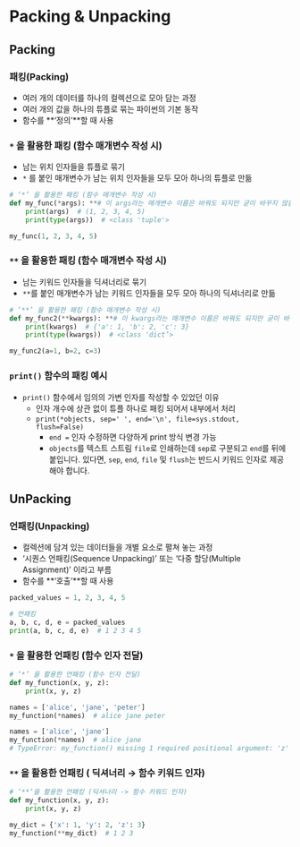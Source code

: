 # Packing & Unpacking

## Packing

### 패킹(Packing)

- 여러 개의 데이터를 하나의 컬렉션으로 모아 담는 과정
- 여러 개의 값을 하나의 튜플로 묶는 파이썬의 기본 동작
- 함수를 **‘정의’**할 때 사용

### `*` 을 활용한 패킹 (함수 매개변수 작성 시)

- 남는 위치 인자들을 튜플로 묶기
- `*` 를 붙인 매개변수가 남는 위치 인자들을 모두 모아 하나의 튜플로 만듦

```python
# ‘*’ 을 활용한 패킹 (함수 매개변수 작성 시)
def my_func(*args): **# 이 args라는 매개변수 이름은 바꿔도 되지만 굳이 바꾸지 않음**
    print(args)  # (1, 2, 3, 4, 5)
    print(type(args))  # <class 'tuple'>

my_func(1, 2, 3, 4, 5)
```

### `**` 을 활용한 패킹 (함수 매개변수 작성 시)

- 남는 키워드 인자들을 딕셔너리로 묶기
- `**`를 붙인 매개변수가 남는 키워드 인자들을 모두 모아 하나의 딕셔너리로 만듦

```python
# ‘**’ 을 활용한 패킹 (함수 매개변수 작성 시)
def my_func2(**kwargs): **# 이 kwargs라는 매개변수 이름은 바꿔도 되지만 굳이 바꾸지 않음**
    print(kwargs)  # {'a': 1, 'b': 2, 'c': 3}
    print(type(kwargs))  # <class 'dict’>

my_func2(a=1, b=2, c=3)
```

### `print()` 함수의 패킹 예시

- `print()` 함수에서 임의의 가변 인자를 작성할 수 있었던 이유
    - 인자 개수에 상관 없이 튜플 하나로 패킹 되어서 내부에서 처리
    - `print(*objects, sep=' ', end='\n', file=sys.stdout, flush=False)`
        - `end =`  인자 수정하면 다양하게 print 방식 변경 가능
        - `objects`를 텍스트 스트림 `file`로 인쇄하는데 `sep`로 구분되고 `end`를 뒤에 붙입니다. 있다면, `sep`, `end`, `file` 및 `flush`는 반드시 키워드 인자로 제공해야 합니다.

## UnPacking

### 언패킹(Unpacking)

- 컬렉션에 담겨 있는 데이터들을 개별 요소로 펼쳐 놓는 과정
- ‘시퀀스 언패킹(Sequence Unpacking)’ 또는 ‘다중 할당(Multiple Assignment)’ 이라고 부름
- 함수를 **‘호출’**할 때 사용

```python
packed_values = 1, 2, 3, 4, 5

# 언패킹
a, b, c, d, e = packed_values
print(a, b, c, d, e)  # 1 2 3 4 5

```

### `*` 을 활용한 언패킹 (함수 인자 전달)

```python
# ‘*’ 을 활용한 언패킹 (함수 인자 전달)
def my_function(x, y, z):
    print(x, y, z)

names = ['alice', 'jane', 'peter']
my_function(*names)  # alice jane peter

names = ['alice', 'jane']
my_function(*names)  # alice jane
# TypeError: my_function() missing 1 required positional argument: 'z'
```

### `**` 을 활용한 언패킹 ( 딕셔너리 → 함수 키워드 인자)

```python
# ‘**’을 활용한 언패킹 (딕셔너리 -> 함수 키워드 인자)
def my_function(x, y, z):
    print(x, y, z)

my_dict = {'x': 1, 'y': 2, 'z': 3}
my_function(**my_dict)  # 1 2 3
```